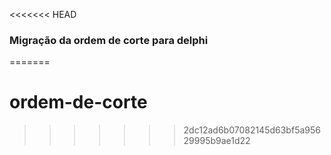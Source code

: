 <<<<<<< HEAD
### Migração da ordem de corte para delphi ###
=======
# ordem-de-corte
>>>>>>> 2dc12ad6b07082145d63bf5a95629995b9ae1d22
